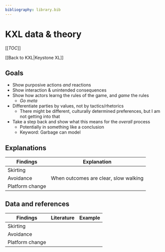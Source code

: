 ```yaml
---
bibliography: library.bib
---
```


# KXL data & theory

[[_TOC_]]

[[Back to KXL|Keystone XL]]

## Goals

* Show purposive actions _and_ reactions
* Show interaction & unintended consequences
* Show how actors learng the rules of the game, and _game_ the rules
    * _Go meta_
* Differentiate parties by values, not by tactics/rhetorics
    * There might be different, culturally determined preferences, but I am not getting into that 
* Take a step back and show what this means for the _overall_ process
    * Potentially in something like a conclusion
    * Keyword: Garbage can model

## Explanations

Findings        | Explanation
---             | ---
Skirting        | 
Avoidance       | When outcomes are clear, slow walking 
Platform change |

## Data and references

Findings        | Literature    | Example
---             | ---           | ---
Skirting        | 
Avoidance       | 
Platform change |
